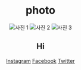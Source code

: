 <!DOCTYPE html>
<html lang="ko">
</head>
<body>
    <header>
        <h1>photo</h1>
        <div class="gallery">
            <img src="사진1.jpg" alt="사진 1">
            <img src="사진2.jpg" alt="사진 2">
            <img src="사진3.jpg" alt="사진 3">
            <!-- 추가 사진들을 여기에 넣으세요 -->
        </div>
        <div class="social">
            <h2>Hi</h2>
            <a href="https://www.instagram.com/yourprofile" target="_blank">Instagram</a>
            <a href="https://www.facebook.com/yourprofile" target="_blank">Facebook</a>
            <a href="https://www.twitter.com/yourprofile" target="_blank">Twitter</a>
            <!-- 추가 소셜 미디어 링크를 여기에 넣으세요 -->
        </div>
    </div>
</body>
</html>

